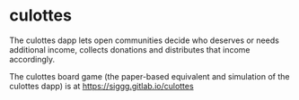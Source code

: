 # culottes

The culottes dapp lets open communities decide who deserves or needs additional income, collects donations and distributes that income accordingly.

The culottes board game (the paper-based equivalent and simulation of the culottes dapp) is at https://siggg.gitlab.io/culottes
